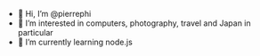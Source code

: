 - 👋 Hi, I’m @pierrephi
- 👀 I’m interested in computers, photography, travel and Japan in particular
- 🌱 I’m currently learning node.js

<!---
pierrephi/pierrephi is a ✨ special ✨ repository because its `README.md` (this file) appears on your GitHub profile.
You can click the Preview link to take a look at your changes.
--->
